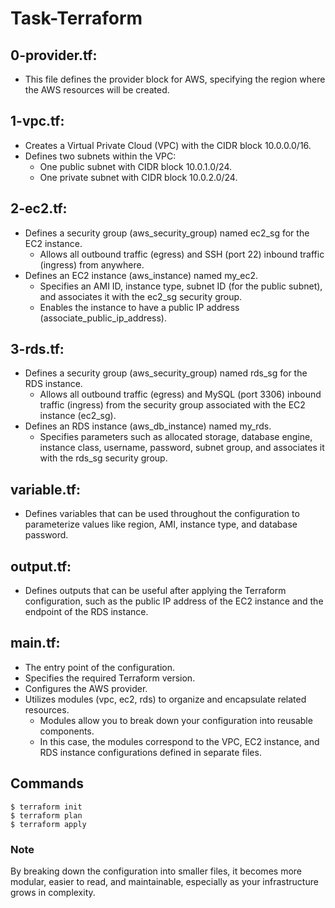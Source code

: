# Task-Terraform
## 0-provider.tf:
  - This file defines the provider block for AWS, specifying the region where the AWS resources will be created.

## 1-vpc.tf:
  - Creates a Virtual Private Cloud (VPC) with the CIDR block 10.0.0.0/16.
  - Defines two subnets within the VPC:
    - One public subnet with CIDR block 10.0.1.0/24.
    - One private subnet with CIDR block 10.0.2.0/24.

## 2-ec2.tf:
  - Defines a security group (aws_security_group) named ec2_sg for the EC2 instance.
    - Allows all outbound traffic (egress) and SSH (port 22) inbound traffic (ingress) from anywhere.
  - Defines an EC2 instance (aws_instance) named my_ec2.
    - Specifies an AMI ID, instance type, subnet ID (for the public subnet), and associates it with the ec2_sg security group.
    - Enables the instance to have a public IP address (associate_public_ip_address).

## 3-rds.tf:
  - Defines a security group (aws_security_group) named rds_sg for the RDS instance.
    - Allows all outbound traffic (egress) and MySQL (port 3306) inbound traffic (ingress) from the security group associated with the EC2 instance (ec2_sg).
  - Defines an RDS instance (aws_db_instance) named my_rds.
    - Specifies parameters such as allocated storage, database engine, instance class, username, password, subnet group, and associates it with the rds_sg security group.

## variable.tf:
  - Defines variables that can be used throughout the configuration to parameterize values like region, AMI, instance type, and database password.

## output.tf:
   - Defines outputs that can be useful after applying the Terraform configuration, such as the public IP address of the EC2 instance and the endpoint of the RDS instance.

## main.tf:
   - The entry point of the configuration.
   - Specifies the required Terraform version.
   - Configures the AWS provider.
   - Utilizes modules (vpc, ec2, rds) to organize and encapsulate related resources.
     - Modules allow you to break down your configuration into reusable components.
     - In this case, the modules correspond to the VPC, EC2 instance, and RDS instance configurations defined in separate files.
    
## Commands
```shell
$ terraform init
$ terraform plan
$ terraform apply
```

### Note
By breaking down the configuration into smaller files, it becomes more modular, easier to read, and maintainable, especially as your infrastructure grows in complexity.
